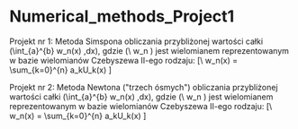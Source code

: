 # Numerical_methods_Project1

Projekt nr 1: Metoda Simspona obliczania przybliżonej wartości całki \(\int_{a}^{b} w_n(x) \,dx\), gdzie \(\ w_n \)
jest wielomianem reprezentowanym w bazie wielomianów Czebyszewa II-ego rodzaju:
\[\ w_n(x) =  \sum_{k=0}^{n} a_kU_k(x)  \]

Projekt nr 2: Metoda Newtona ("trzech ósmych") obliczania przybliżonej wartości całki \(\int_{a}^{b} w_n(x) \,dx\), gdzie \(\ w_n \)
jest wielomianem reprezentowanym w bazie wielomianów Czebyszewa II-ego rodzaju:
\[\ w_n(x) =  \sum_{k=0}^{n} a_kU_k(x)  \]
